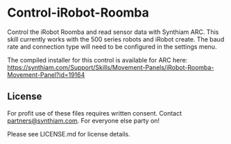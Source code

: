 # Control-iRobot-Roomba
Control the iRobot Roomba and read sensor data with Synthiam ARC. This skill currently works with the 500 series robots and iRobot create. The baud rate and connection type will need to be configured in the settings menu. 

The compiled installer for this control is available for ARC here: https://synthiam.com/Support/Skills/Movement-Panels/iRobot-Roomba-Movement-Panel?id=19164

## License

For profit use of these files requires written consent. Contact partners@synthiam.com. For everyone else party on!

Please see LICENSE.md for license details.
